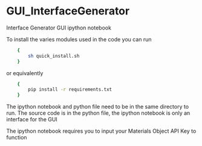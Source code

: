 # GUI_InterfaceGenerator
 Interface Generator GUI ipython notebook

To install the varies modules used in the code you can run
```bash
	{
		sh quick_install.sh
	}
```
or equivalently

```bash
	{
		pip install -r requirements.txt
	}
```

The ipython notebook and python file need to be in the same directory to run.
The source code is in the python file, the ipython notebook is only an interface for the GUI

The ipython notebook requires you to input your Materials Object API Key to function